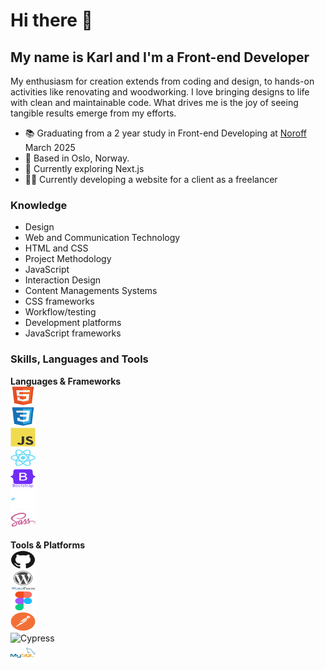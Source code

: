 # Hi there 👋
## My name is Karl and I'm a Front-end Developer

My enthusiasm for creation extends from coding and design, to hands-on activities like renovating and woodworking. I love bringing designs to life with clean and maintainable code. What drives me is the joy of seeing tangible results emerge from my efforts. 

- 📚 Graduating from a 2 year study in Front-end Developing at [Noroff](https://www.noroff.no/) March 2025
- 📍 Based in Oslo, Norway.
- 🌱 Currently exploring Next.js
- 🧑‍💻 Currently developing a website for a client as a freelancer

### Knowledge
- Design
- Web and Communication Technology
- HTML and CSS
- Project Methodology
- JavaScript
- Interaction Design
- Content Managements Systems
- CSS frameworks
- Workflow/testing
- Development platforms
- JavaScript frameworks

### Skills, Languages and Tools
**Languages & Frameworks**  
<img src="https://raw.githubusercontent.com/devicons/devicon/master/icons/html5/html5-original.svg" alt="HTML" width="40" height="30"/>  
<img src="https://raw.githubusercontent.com/devicons/devicon/master/icons/css3/css3-original.svg" alt="CSS" width="40" height="30"/>  
<img src="https://raw.githubusercontent.com/devicons/devicon/master/icons/javascript/javascript-original.svg" alt="JavaScript" width="40" height="30"/>  
<img src="https://raw.githubusercontent.com/devicons/devicon/master/icons/react/react-original.svg" alt="React" width="40" height="30"/>  
<img src="https://raw.githubusercontent.com/devicons/devicon/master/icons/bootstrap/bootstrap-plain-wordmark.svg" alt="Bootstrap" width="40" height="30"/>  
<img src="https://raw.githubusercontent.com/devicons/devicon/master/icons/tailwindcss/tailwindcss-original-wordmark.svg" alt="Tailwind" width="40" height="30"/>  
<img src="https://raw.githubusercontent.com/devicons/devicon/master/icons/sass/sass-original.svg" alt="Sass" width="40" height="30"/>  

**Tools & Platforms**  
<img src="https://raw.githubusercontent.com/devicons/devicon/master/icons/github/github-original.svg" alt="GitHub" width="40" height="30"/>  
<img src="https://raw.githubusercontent.com/devicons/devicon/master/icons/wordpress/wordpress-original.svg" alt="WordPress" width="40" height="30"/>  
<img src="https://raw.githubusercontent.com/devicons/devicon/master/icons/figma/figma-original.svg" alt="Figma" width="40" height="30"/>  
<img src="https://raw.githubusercontent.com/devicons/devicon/master/icons/postman/postman-original.svg" alt="Postman" width="40" height="30"/>  
<img src="https://raw.githubusercontent.com/simple-icons/simple-icons/6e46ec1fc23b60c8fd0d2f2ff46db82e16dbd75f/icons/cypress.svg" alt="Cypress" width="40" height="30"/>  
<img src="https://raw.githubusercontent.com/devicons/devicon/master/icons/mysql/mysql-original-wordmark.svg" alt="MySQL" width="40" height="30"/>  